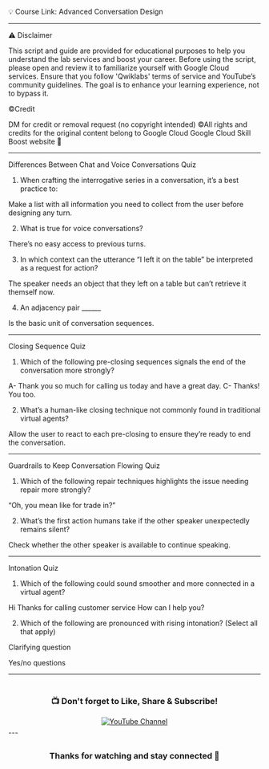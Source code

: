 

💡 Course Link: Advanced Conversation Design


---

⚠️ Disclaimer

This script and guide are provided for educational purposes to help you understand the lab services and boost your career. Before using the script, please open and review it to familiarize yourself with Google Cloud services. Ensure that you follow 'Qwiklabs' terms of service and YouTube’s community guidelines. The goal is to enhance your learning experience, not to bypass it.


©Credit

DM for credit or removal request (no copyright intended) ©All rights and credits for the original content belong to Google Cloud Google Cloud Skill Boost website 🙏



---

Differences Between Chat and Voice Conversations Quiz

1. When crafting the interrogative series in a conversation, it’s a best practice to:

Make a list with all information you need to collect from the user before designing any turn.



2. What is true for voice conversations?

There’s no easy access to previous turns.



3. In which context can the utterance “I left it on the table” be interpreted as a request for action?

The speaker needs an object that they left on a table but can’t retrieve it themself now.



4. An adjacency pair ______

Is the basic unit of conversation sequences.





---

Closing Sequence Quiz

1. Which of the following pre-closing sequences signals the end of the conversation more strongly?

A- Thank you so much for calling us today and have a great day.
C- Thanks! You too.



2. What’s a human-like closing technique not commonly found in traditional virtual agents?

Allow the user to react to each pre-closing to ensure they’re ready to end the conversation.





---

Guardrails to Keep Conversation Flowing Quiz

1. Which of the following repair techniques highlights the issue needing repair more strongly?

“Oh, you mean like for trade in?”



2. What’s the first action humans take if the other speaker unexpectedly remains silent?

Check whether the other speaker is available to continue speaking.





---

Intonation Quiz

1. Which of the following could sound smoother and more connected in a virtual agent?

Hi Thanks for calling customer service How can I help you?



2. Which of the following are pronounced with rising intonation? (Select all that apply)

Clarifying question

Yes/no questions





---

<div align="center" style="padding: 5px;">
  <h3>📺 Don't forget to Like, Share & Subscribe!</h3>  <a href="https://www.youtube.com/@ArcadeGenius-z1">
    <img src="https://img.shields.io/badge/YouTube-Arcade%20Genius-FF0000?style=for-the-badge&logo=youtube&logoColor=white" alt="YouTube Channel">
  </a>
</div>
---

<div align="center" style="padding: 5px;">
  <h3>Thanks for watching and stay connected 🙂</h3>
</div>
